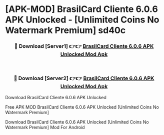 # [APK-MOD] BrasilCard Cliente 6.0.6 APK Unlocked - [Unlimited Coins No Watermark Premium] sd40c



<div align="center">
<h3>🔴 Download [Server1] 👉👉 <a href="https://momento.my/?title=BrasilCard_Cliente_6.0.6_APK_Unlocked">BrasilCard Cliente 6.0.6 APK Unlocked Mod Apk</a></h3><br>

<h3>🔴 Download [Server2] 👉👉 <a href="https://momento.my/?title=BrasilCard_Cliente_6.0.6_APK_Unlocked">BrasilCard Cliente 6.0.6 APK Unlocked Mod Apk</a></h3>
</div>



Download BrasilCard Cliente 6.0.6 APK Unlocked 

Free APK MOD BrasilCard Cliente 6.0.6 APK Unlocked [Unlimited Coins No Watermark Premium]

Download BrasilCard Cliente 6.0.6 APK Unlocked [Unlimited Coins No Watermark Premium] Mod For Android
